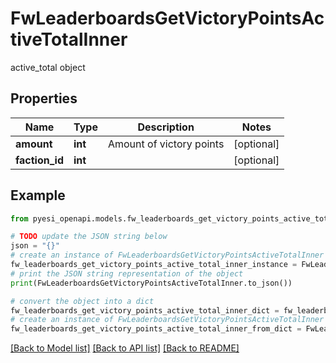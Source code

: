 # FwLeaderboardsGetVictoryPointsActiveTotalInner

active_total object

## Properties

Name | Type | Description | Notes
------------ | ------------- | ------------- | -------------
**amount** | **int** | Amount of victory points | [optional] 
**faction_id** | **int** |  | [optional] 

## Example

```python
from pyesi_openapi.models.fw_leaderboards_get_victory_points_active_total_inner import FwLeaderboardsGetVictoryPointsActiveTotalInner

# TODO update the JSON string below
json = "{}"
# create an instance of FwLeaderboardsGetVictoryPointsActiveTotalInner from a JSON string
fw_leaderboards_get_victory_points_active_total_inner_instance = FwLeaderboardsGetVictoryPointsActiveTotalInner.from_json(json)
# print the JSON string representation of the object
print(FwLeaderboardsGetVictoryPointsActiveTotalInner.to_json())

# convert the object into a dict
fw_leaderboards_get_victory_points_active_total_inner_dict = fw_leaderboards_get_victory_points_active_total_inner_instance.to_dict()
# create an instance of FwLeaderboardsGetVictoryPointsActiveTotalInner from a dict
fw_leaderboards_get_victory_points_active_total_inner_from_dict = FwLeaderboardsGetVictoryPointsActiveTotalInner.from_dict(fw_leaderboards_get_victory_points_active_total_inner_dict)
```
[[Back to Model list]](../README.md#documentation-for-models) [[Back to API list]](../README.md#documentation-for-api-endpoints) [[Back to README]](../README.md)


